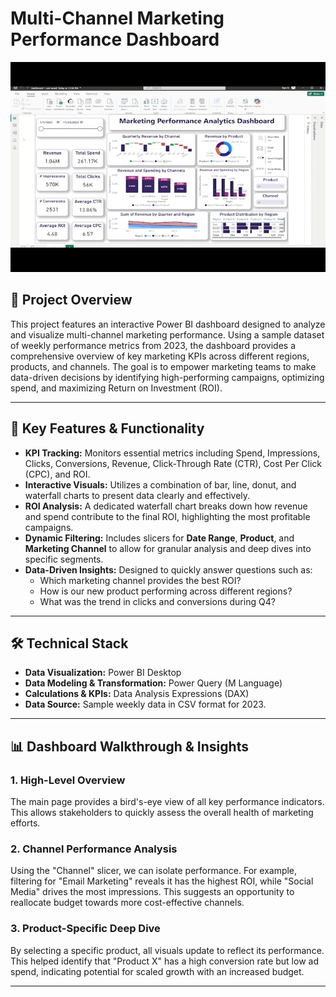 # Multi-Channel Marketing Performance Dashboard

![Dashboard Screenshot](https://raw.githubusercontent.com/mmuazzamahmad/power-bi-marketing-performance-dashboard/main/Power%20BI%20-%20Marketing%20Dashboard%20-%20Muhammad%20Muazzam%20Ahmad%20-%20GitHub.gif)

## 📖 Project Overview

This project features an interactive Power BI dashboard designed to analyze and visualize multi-channel marketing performance. Using a sample dataset of weekly performance metrics from 2023, the dashboard provides a comprehensive overview of key marketing KPIs across different regions, products, and channels. The goal is to empower marketing teams to make data-driven decisions by identifying high-performing campaigns, optimizing spend, and maximizing Return on Investment (ROI).

---

## 🚀 Key Features & Functionality

*   **KPI Tracking:** Monitors essential metrics including Spend, Impressions, Clicks, Conversions, Revenue, Click-Through Rate (CTR), Cost Per Click (CPC), and ROI.
*   **Interactive Visuals:** Utilizes a combination of bar, line, donut, and waterfall charts to present data clearly and effectively.
*   **ROI Analysis:** A dedicated waterfall chart breaks down how revenue and spend contribute to the final ROI, highlighting the most profitable campaigns.
*   **Dynamic Filtering:** Includes slicers for **Date Range**, **Product**, and **Marketing Channel** to allow for granular analysis and deep dives into specific segments.
*   **Data-Driven Insights:** Designed to quickly answer questions such as:
    *   Which marketing channel provides the best ROI?
    *   How is our new product performing across different regions?
    *   What was the trend in clicks and conversions during Q4?

---

## 🛠️ Technical Stack

*   **Data Visualization:** Power BI Desktop
*   **Data Modeling & Transformation:** Power Query (M Language)
*   **Calculations & KPIs:** Data Analysis Expressions (DAX)
*   **Data Source:** Sample weekly data in CSV format for 2023.

---

## 📊 Dashboard Walkthrough & Insights

### 1. High-Level Overview
The main page provides a bird's-eye view of all key performance indicators. This allows stakeholders to quickly assess the overall health of marketing efforts.

### 2. Channel Performance Analysis
Using the "Channel" slicer, we can isolate performance. For example, filtering for "Email Marketing" reveals it has the highest ROI, while "Social Media" drives the most impressions. This suggests an opportunity to reallocate budget towards more cost-effective channels.

### 3. Product-Specific Deep Dive
By selecting a specific product, all visuals update to reflect its performance. This helped identify that "Product X" has a high conversion rate but low ad spend, indicating potential for scaled growth with an increased budget.

---
